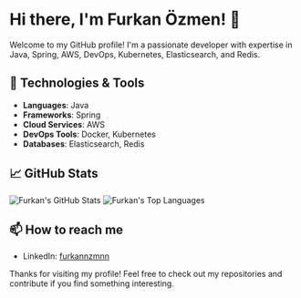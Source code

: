 # Hi there, I'm Furkan Özmen! 👋

Welcome to my GitHub profile! I'm a passionate developer with expertise in Java, Spring, AWS, DevOps, Kubernetes, Elasticsearch, and Redis.

## 🔧 Technologies & Tools

- **Languages**: Java
- **Frameworks**: Spring
- **Cloud Services**: AWS
- **DevOps Tools**: Docker, Kubernetes
- **Databases**: Elasticsearch, Redis

## 📈 GitHub Stats

![Furkan's GitHub Stats](https://github-readme-stats.vercel.app/api?username=furkannzmnn&show_icons=true&theme=radical)
![Furkan's Top Languages](https://github-readme-stats.vercel.app/api/top-langs/?username=furknnzmnn&layout=compact&bg_color=2B2A29&text_color=FFF&title_color=EF7F1A)

## 📫 How to reach me

- LinkedIn: [furkannzmnn](https://www.linkedin.com/in/furkannzmnn/)

Thanks for visiting my profile! Feel free to check out my repositories and contribute if you find something interesting.
